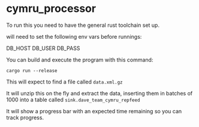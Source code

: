 # cymru_processor

To run this you need to have the general rust toolchain set up.

will need to set the following env vars before runnings:

DB_HOST
DB_USER
DB_PASS

You can build and execute the program with this command:

`cargo run --release`

This will expect to find a file called `data.xml.gz`

It will unzip this on the fly and extract the data, inserting them in batches of 1000 into a table
called `sink.dave_team_cymru_repfeed`

It will show a progress bar with an expected time remaining so you can track progress.
